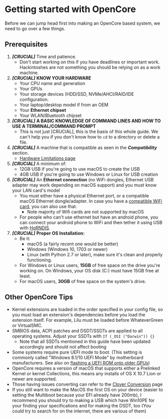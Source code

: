 # Getting started with OpenCore

Before we can jump head first into making an OpenCore based system, we need to go over a few things.

## Prerequisites
  
1. _**[CRUCIAL]**_ Time and patience.
   * Don't start working on this if you have deadlines or important work. Hackintoshes are not something you should be relying on as a work machine.
2. _**[CRUCIAL]**_ **KNOW YOUR HARDWARE**
   * Your CPU name and generation
   * Your GPUs
   * Your storage devices (HDD/SSD, NVMe/AHCI/RAID/IDE configuration.
   * Your laptop/desktop model if from an OEM
   * Your **Ethernet chipset**
   * Your WLAN/Bluetooth chipset
3. _**[CRUCIAL]**_ **A BASIC KNOWLEDGE OF COMMAND LINES AND HOW TO USE A TERMINAL/COMMAND PROMPT**
   * This is not just [CRUCIAL], this is the basis of this whole guide. We can't help you if you don't know how to `cd` to a directory or delete a file.
4. _**[CRUCIAL]**_ A machine that is compatible as seen in the _**Compatibility**_ section.
   * [Hardware Limitations page](macos-limits.md)
5. _**[CRUCIAL]**_ A minimum of:
   * 12GB USB if you're going to use macOS to create the USB
   * 4GB USB if you're going to use Windows or Linux for USB creation
6. _**[CRUCIAL]**_ An **Ethernet connection** (no WiFi dongles, Ethernet USB adapter may work depending on macOS support) and you must know your LAN card's model
   * You must either have a physical Ethernet port, or a compatible macOS Ethernet dongle/adapter. In case you have a [compatible WiFi card](https://dortania.github.io/Wireless-Buyers-Guide/), you can also use that.
     * Note majority of Wifi cards are not supported by macOS
   * For people who can't use ethernet but have an android phone, you can connect your android phone to WiFi and then tether it using USB with [HoRNDIS](https://joshuawise.com/horndis#available_versions).
7. _**[CRUCIAL]**_ **Proper OS Installation:**
   * Be it:
     * macOS (a fairly recent one would be better)
     * Windows (Windows 10, 1703 or newer)
     * Linux (with Python 2.7 or later), make sure it's clean and properly functioning.
   * For Windows or Linux users, **15GB** of free space on the drive you're working on. On Windows, your OS disk (C:) must have 15GB free at least.
   * For macOS users, **30GB** of free space on the system's drive.

## Other OpenCore Tips

* Kernel extensions are loaded in the order specified in your config file, so you must load an extension's dependencies before you load the extension itself. For example, Lilu must be loaded before WhateverGreen or VirtualSMC.
* SMBIOS data, ACPI patches and DSDT/SSDTs are applied to all operating systems. Adjust your SSDTs with `If (_OSI ("Darwin")) {}`
  * Note that all SSDTs mentioned in this guide have been updated accordingly and should not affect booting
* Some systems require pure UEFI mode to boot. (This setting is commonly called "Windows 8.1/10 UEFI Mode" by motherboard manufacturers. See also on [flashing a UEFI ROM onto older GPUs](https://github.com/acidanthera/WhateverGreen/blob/master/Manual/FAQ.Radeon.en.md))
* OpenCore requires a version of macOS that supports either a Prelinked Kernel or kernel Collections, this means any installs of OS X 10.7 Lion or newer are supported.
* Those having issues converting can refer to the [Clover Conversion](https://github.com/dortania/OpenCore-Install-Guide/tree/master/clover-conversion) page
* If you still want to make the MacOS the first OS on your device (easier to setting the Multiboot because your EFI already have 200mb), I recommend you should try to making a USB which have Win10PE for your finding your specifications and for making the DSDT, too (You could try to search for on the internet, there are various of them)
